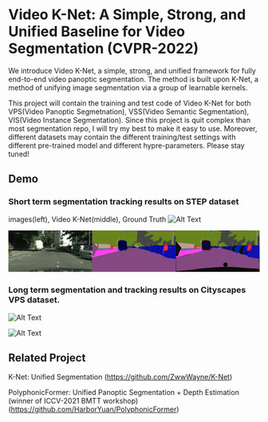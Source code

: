 # Video K-Net: A Simple, Strong, and Unified Baseline for Video Segmentation (CVPR-2022)

We introduce Video K-Net, a simple, strong, and unified framework for fully end-to-end video panoptic segmentation. The method is built upon K-Net, a method of unifying image segmentation via a group of learnable kernels.


This project will contain the training and test code of Video K-Net for both VPS(Video Panoptic Segmetnation), VSS(Video Semantic Segmentation), VIS(Video Instance Segmentation).
Since this project is quit complex than most segmentation repo, I will try my best to make it easy to use.
Moreover, different datasets may contain the different training/test settings with different pre-trained model and different hypre-parameters.
Please stay tuned!






## Demo

### Short term segmentation tracking results on STEP dataset

images(left), Video K-Net(middle), Ground Truth 
![Alt Text](./figs/cityscapes_vps_video_1_20220318131729.gif)

![Alt Text](./figs/cityscapes_vps_video_2_20220318132943.gif)

### Long term segmentation and tracking results on Cityscapes VPS dataset.

![Alt Text](./figs/step_video_1_20220318133227.gif)

![Alt Text](./figs/step_video_2_20220318133423.gif)





## Related Project

K-Net: Unified Segmentation (https://github.com/ZwwWayne/K-Net)


PolyphonicFormer: Unified Panoptic Segmentation + Depth Estimation (winner of ICCV-2021 BMTT workshop)
(https://github.com/HarborYuan/PolyphonicFormer)
